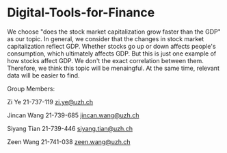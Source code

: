 # Digital-Tools-for-Finance
We choose "does the stock market capitalization grow faster than the GDP" as our topic.
In general, we consider that the changes in stock market capitalization reflect GDP. Whether stocks go up or down affects people's consumption, which ultimately affects GDP. But this is just one example of how stocks affect GDP. We don't the exact correlation between them. Therefore, we think this topic will be menaingful. At the same time, relevant data will be easier to find.


Group Members:

Zi Ye
21-737-119
zi.ye@uzh.ch

Jincan Wang
21-739-685
jincan.wang@uzh.ch

Siyang Tian
21-739-446
siyang.tian@uzh.ch

Zeen Wang
21-741-038
zeen.wang@uzh.ch
